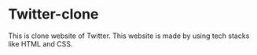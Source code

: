 # Twitter-clone
This is clone website of Twitter.
This website is made by using tech stacks like HTML and CSS.

